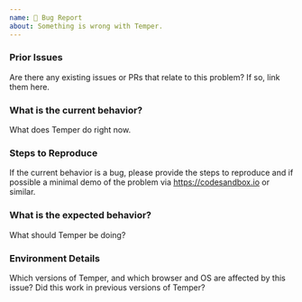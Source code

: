 ```yaml
---
name: 🐛 Bug Report
about: Something is wrong with Temper.
---
```


<!--
Thank you for contributing to open source!

Do you need some help?
======================

The issue tracker is meant for bug reports only. This isn't the best place for support or usage questions. Questions here don't have as much visibility as they do elsewhere. Before you ask a question, here are some resources to get help first:

- Read the docs: https://temperjs.org/
- Check out the troubleshooting guide: https://temperjs.org/troubleshooting
- Look for/ask questions on Stack Overflow: https://stackoverflow.com/questions/tagged/temperjs

Think you found a bug?
======================
The best bug report is a failing test in the repository as a pull request. Otherwise, please use the template below.

-->

### Prior Issues

Are there any existing issues or PRs that relate to this problem? If so, link them here.

### What is the current behavior?

What does Temper do right now.

### Steps to Reproduce

If the current behavior is a bug, please provide the steps to reproduce and if possible a minimal demo of the problem via https://codesandbox.io or similar.

### What is the expected behavior?

What should Temper be doing?

### Environment Details

Which versions of Temper, and which browser and OS are affected by this issue? Did this work in previous versions of Temper?
